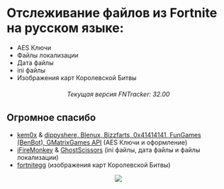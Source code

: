 # Отслеживание файлов из Fortnite на русском языке:
- AES Ключи
- Файлы локализации
- Дата файлы
- ini файлы
- Изображения карт Королевской Битвы

<h6 align="center">Текущая версия FNTracker: 32.00</h4>

## Огромное спасибо

- [kem0x](https://github.com/kem0x/Fortnite-Aes-Keys-Archive) & [dippyshere, Blenux, Bizzfarts, 0x41414141, FunGames (BenBot), GMatrixGames API](https://github.com/dippyshere/fortnite-aes-archive) (AES Ключи и оформление)
- [iFireMonkey](https://github.com/iFireMonkey/FortniteTracker) & [GhostScissors](https://github.com/GhostScissors/Fort-Tracker) (ini файлы, дата файлы и файлы локализации)
- [fortnitegg](https://fortnite.gg/map-evolution) (изображения карт Королевской Битвы)

<p align="center">
  </a>
  <a href="https://discord.gg/4ChcNKndEc">
      <img src="https://img.shields.io/discord/786169051880751104.svg?label=Discord&logo=discord&color=778cd4">
  </a>
</p>
